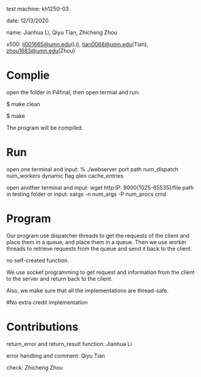 test machine: kh1250-03

date: 12/13/2020

name: Jianhua Li, Qiyu Tian, Zhicheng Zhou

x500: li001665@umn.edu(Li), tian0068@umn.edu(Tian), zhou1683@umn.edu(Zhou)


# Complie

open the folder in P4final, then open termial and run:

$ make clean

$ make

The program will be compiled.

# Run

open one terminal and input: % ./webserver port path num_dispatch num_workers dynamic flag qlen cache_entries

open another terminal and input: wget http:IP: 9000(1025-65535)/file path in testing folder or input: xargs -n num_args -P num_procs cmd

# Program

Our program use dispatcher threads to get the requests of the client and place them in a queue, and place them in a queue. Then we use worker threads to retrieve requests from the queue and send it back to the client.

no self-created function.

We use socket programming to get request and information from the client to the server and return back to the client.

Also, we make sure that all the implementations are thread-safe.   


#No extra credit implementation


# Contributions

return_error and return_result function: Jianhua Li

error handling and comment: Qiyu Tian

check: Zhicheng Zhou



